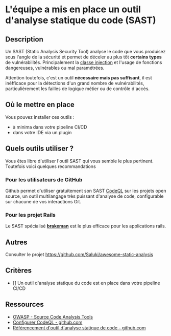 # L'équipe a mis en place un outil d'analyse statique du code (SAST)

## Description

Un SAST (Static Analysis Security Tool) analyse le code que vous produisez sous
l'angle de la sécurité et permet de déceler au plus tôt **certains types** de 
vulnérabilités. Principalement la
[classe injection](https://owasp.org/www-community/Injection_Flaws) et l'usage 
de fonctions dangereuses, vulnérables ou mal paramétrées.

Attention toutefois, c'est un outil **nécessaire mais pas suffisant**, il est
inéfficace pour la détections d'un grand nombre de vulnérabilités, 
particulièrement les failles de logique métier ou de contrôle d'accès.

## Où le mettre en place

Vous pouvez installer ces outils :

* à minima dans votre pipeline CI/CD
* dans votre IDE via un plugin

## Quels outils utiliser ?

Vous êtes libre d'utiliser l'outil SAST qui vous semble le plus pertinent.
Toutefois voici quelques recommandations 

### Pour les utilisateurs de GitHub

Github permet d'utiliser gratuitement son SAST
[CodeQL](https://codeql.github.com/) sur les projets open source, un outil
multilangage très puissant d'analyse de code, configurable sur chacune de vos
interactions Git.

### Pour les projet Rails

Le SAST spécialisé **[brakeman](https://brakemanscanner.org/)** est le plus
efficace pour les applications rails.

## Autres

Consulter le projet <https://github.com/Saluki/awesome-static-analysis>

## Critères

* [] Un outil d'analyse statique du code est en place dans votre pipeline CI/CD

## Ressources

* [OWASP - Source Code Analysis Tools](https://owasp.org/www-community/Source_Code_Analysis_Tools)
* [Configurer CodeQL - github.com](https://docs.github.com/fr/code-security/code-scanning/enabling-code-scanning/configuring-default-setup-for-code-scanning)
* [Référencement d'outil d'analyse statique de code - github.com](https://github.com/Saluki/awesome-static-analysis)
